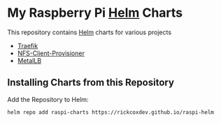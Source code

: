 # My Raspberry Pi [Helm](https://helm.sh) Charts

This repository contains [Helm](https://helm.sh) charts for various projects

* [Traefik](charts/traefik/)
* [NFS-Client-Provisioner](charts/nfs-client-provisioner)
* [MetalLB](charts/metallb)

## Installing Charts from this Repository

Add the Repository to Helm:

    helm repo add raspi-charts https://rickcoxdev.github.io/raspi-helm